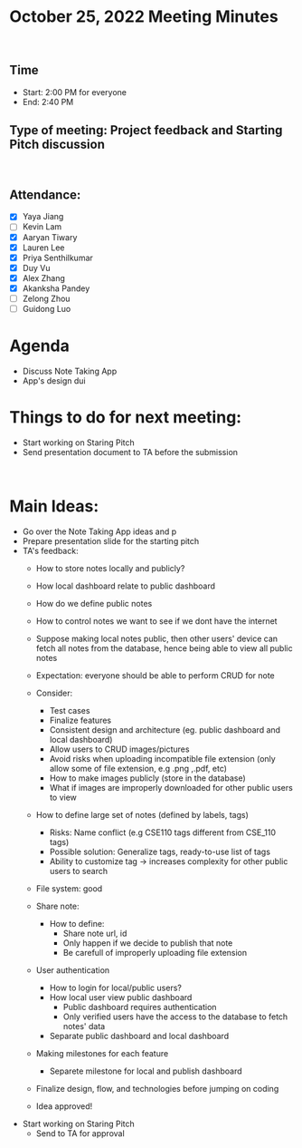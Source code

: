 <!-- Note taker: YOUR NAME HERE-->
<!-- Month Date, Year-->
# October 25, 2022 Meeting Minutes
​
<!-- XX:XX AM/PM -->
## Time
- Start: 2:00 PM for everyone
- End: 2:40 PM
​
<!-- TA or team, etc.-->
## Type of meeting: Project feedback and Starting Pitch discussion
​
<!-- [x] for present -->
## Attendance:
- [x] Yaya Jiang
- [ ] Kevin Lam
- [x] Aaryan Tiwary
- [x] Lauren Lee
- [x] Priya Senthilkumar
- [x] Duy Vu
- [x] Alex Zhang
- [x] Akanksha Pandey
- [ ] Zelong Zhou
- [ ] Guidong Luo
​
<!-- Topics for the meeting-->
# Agenda
- Discuss Note Taking App
- App's design dui
​
<!-- homework basically zzzz-->
# Things to do for next meeting:
- Start working on Staring Pitch
- Send presentation document to TA before the submission

​
<!-- what was discussed for each topic-->
# Main Ideas:
- Go over the Note Taking App ideas and p
- Prepare presentation slide for the starting pitch
- TA's feedback:
    - How to store notes locally and publicly?
    - How local dashboard relate to public dashboard
    - How do we define public notes 
    - How to control notes we want to see if we dont have the internet
    - Suppose making local notes public, then other users' device can fetch all notes from the database, hence being able to view all public notes
    - Expectation: everyone should be able to perform CRUD for note
    - Consider: 
        - Test cases
        - Finalize features
        - Consistent design and architecture (eg. public dashboard and local dashboard)
        - Allow users to CRUD images/pictures 
        - Avoid risks when uploading incompatible file extension (only allow some of file extension, e.g .png ,.pdf, etc)
        - How to make images publicly (store in the database)
        - What if images are improperly downloaded for other public users to view
    - How to define large set of notes (defined by labels, tags)
        - Risks: Name conflict (e.g CSE110 tags different from CSE_110 tags)
        - Possible solution: Generalize tags, ready-to-use list of tags
        - Ability to customize tag -> increases complexity for other public users to search
    - File system: good
    - Share note:
        - How to define:
            - Share note url, id
            - Only happen if we decide to publish that note
            - Be carefull of improperly uploading file extension
    - User authentication
        - How to login for local/public users?
        - How local user view public dashboard
            - Public dashboard requires authentication
            - Only verified users have the access to the database to fetch notes' data
        - Separate public dashboard and local dashboard

    - Making milestones for each feature
        - Separete milestone for local and publish dashboard
    
    - Finalize design, flow, and technologies before jumping on coding
    
    - Idea approved!
- Start working on Staring Pitch
    - Send to TA for approval


    


